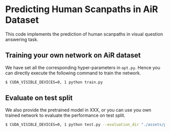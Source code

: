 # Predicting Human Scanpaths in AiR Dataset

This code implements the prediction of human scanpaths in visual question answering task.

Training your own network on AiR dataset
------------------

We have set all the corresponding hyper-parameters in ``opt.py``. Hence you can directly execute the following command to train the network.

```bash
$ CUDA_VISIBLE_DEVICES=0, 1 python train.py
```

## Evaluate on test split

We also provide the pretrained model in XXX, or you can use you own trained network to evaluate the performance on test split.

```bash
$ CUDA_VISIBLE_DEVICES=0, 1 python test.py --evaluation_dir "./assets/pretrained_model"
```

